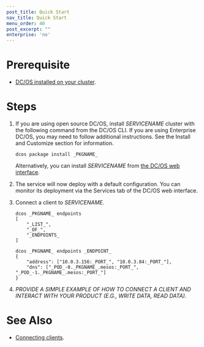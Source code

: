 ```yaml
---
post_title: Quick Start
nav_title: Quick Start
menu_order: 40
post_excerpt: ""
enterprise: 'no'
---
```


# Prerequisite

- [DC/OS installed on your cluster](https://docs.mesosphere.com/latest/administration/installing/).

# Steps

1. If you are using open source DC/OS, install _SERVICENAME_ cluster with the following command from the DC/OS CLI. If you are using Enterprise DC/OS, you may need to follow additional instructions. See the Install and Customize section for information.

    ```shell
    dcos package install _PKGNAME_
    ```

    Alternatively, you can install _SERVICENAME_ from [the DC/OS web interface](https://docs.mesosphere.com/latest/usage/webinterface/).

1. The service will now deploy with a default configuration. You can monitor its deployment via the Services tab of the DC/OS web interface.

1. Connect a client to _SERVICENAME_.
    ```shell
    dcos _PKGNAME_ endpoints
    [
        "_LIST_",
        "_OF_",
        "_ENDPOINTS_
    ]

    dcos _PKGNAME_ endpoints _ENDPOINT_
    {
        "address": ["10.0.3.156:_PORT_", "10.0.3.84:_PORT_"],
        "dns": ["_POD_-0._PKGNAME_.mesos:_PORT_", "_POD_-1._PKGNAME_.mesos:_PORT_"]
    }
    ```

1. _PROVIDE A SIMPLE EXAMPLE OF HOW TO CONNECT A CLIENT AND INTERACT WITH YOUR PRODUCT (E.G., WRITE DATA, READ DATA)._

# See Also

- [Connecting clients][1].

 [1]: https://docs.mesosphere.com/service-docs/<Template>/connecting-clients/

